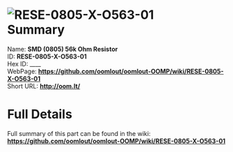 
![RESE-0805-X-O563-01](https://github.com/oomlout/oomlout-OOMP/blob/master/parts/RESE-0805-X-O563-01/RESE-0805-X-O563-01_420.jpg)   
Summary
=================
  
Name: __SMD (0805) 56k Ohm Resistor__    
ID: __RESE-0805-X-O563-01__   
Hex ID: ____   
WebPage: __https://github.com/oomlout/oomlout-OOMP/wiki/RESE-0805-X-O563-01__   
Short URL: __http://oom.lt/__   

Full Details
==========================
Full summary of this part can be found in the wiki:   
__https://github.com/oomlout/oomlout-OOMP/wiki/RESE-0805-X-O563-01__    

